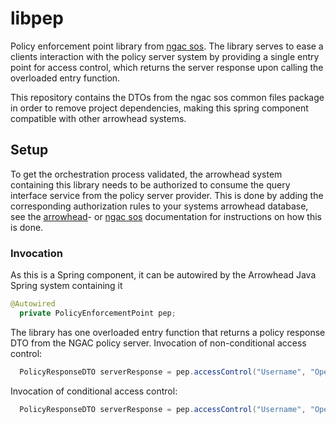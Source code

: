 # libpep
Policy enforcement point library from [ngac sos](https://github.com/esen96/sos-ngac). The library serves to ease a clients interaction with the policy server system by providing a single entry point for access control, which returns the server response upon calling the overloaded entry function.

This repository contains the DTOs from the ngac sos common files package in order to remove project dependencies, making this spring component compatible with other arrowhead systems.

## Setup
To get the orchestration process validated, the arrowhead system containing this library needs to be authorized to consume the query interface service from the policy server provider. This is done by adding the corresponding authorization rules to your systems arrowhead database, see the [arrowhead](https://github.com/eclipse-arrowhead/core-java-spring)- or [ngac sos](https://github.com/esen96/sos-ngac) documentation for instructions on how this is done.

### Invocation
As this is a Spring component, it can be autowired by the Arrowhead Java Spring system containing it

```java
@Autowired 
  private PolicyEnforcementPoint pep;
```
The library has one overloaded entry function that returns a policy response DTO from the NGAC policy server. Invocation of non-conditional access control:

```java
  PolicyResponseDTO serverResponse = pep.accessControl("Username", "Operation", "Object");
```

Invocation of conditional access control:

```java
  PolicyResponseDTO serverResponse = pep.accessControl("Username", "Operation", "Object", "Condition");
```
